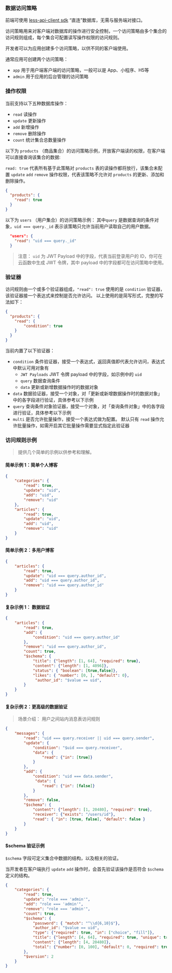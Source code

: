 
### 数据访问策略

前端可使用 [less-api-client sdk](https://github.com/Maslow/less-api/tree/master/packages/less-api-client-js) “直连”数据库，无需与服务端对接口。

访问策略用来对客户端对数据库的操作进行安全控制，一个访问策略由多个集合的访问规则组成，每个集合可配置读写操作权限的访问规则。

开发者可以为应用创建多个访问策略，以供不同的客户端使用。

通常应用可创建两个访问策略：
- `app` 用于用户端客户端的访问策略，一般可以是 App、小程序、H5等
- `admin` 用于应用的后台管理的访问策略


### 操作权限

当前支持以下五种数据库操作：
  - `read` 读操作
  - `update` 更新操作
  - `add` 新增操作
  - `remove` 删除操作
  - `count` 统计集合总数量操作


以下为 `products` （商品集合）的访问策略示例，开放客户端读的权限，在客户端可以直接查询该集合的数据:

`read: true` 代表所有基于此策略对 `products` 表的读操作都将放行，该集合未配置 `update` `add` `remove` 操作权限，代表该策略不允许对 `products` 的更新、添加和删除操作。

```json
{
  "products": {
    "read": true
  }
}
```

以下为 `users` （用户集合）的访问策略示例：
其中`query` 是数据查询的条件对象，`uid === query._id` 表示该策略只允许当前用户读取自己的用户数据。

```json
  "users": {
    "read": "uid === query._id"
  }
```
> 注意： `uid` 为 JWT Payload 中的字段，代表当前登录用户的 ID，你可在云函数中生成 JWT 令牌，其中 payload 中的字段都可在访问策略中使用。

### 验证器

访问规则由一个或多个验证器组成，`"read": true` 使用的是 `condition` 验证器，该验证器接一个表达式来控制是否允许访问。
以上使用的是简写形式，完整的写法如下：

```json
{
  "products": {
    "read": {
        "condition": true
    }
  }
}
```

当前内置了以下验证器：
- `condition` 条件验证器，接受一个表达式，返回真值即代表允许访问，表达式中默认可用对象有
    - `JWT Payloads` JWT 令牌 payload 中的字段，如示例中的 `uid` 
    - `query` 数据查询条件
    - `data` 更新或新增数据操作时的数据对象
- `data` 数据验证器，接受一个对象，对「更新或新增数据操作时的数据对象」中的各字段进行验证，具体参考以下示例
- `query` 查询条件对象验证器，接受一个对象，对「查询条件对象」中的各字段进行验证，具体参考以下示例
- `multi` 是否允许批量操作，接受一个表达式做为配置。 默认只有 `read` 操作允许批量操作，如需开启其它批量操作需要显式指定此验证器

### 访问规则示例

> 提供几个简单的示例以供参考和理解。
#### 简单示例 1：简单个人博客

```json
{
    "categories": {
        "read": true,
        "update": "uid",
        "add": "uid",
        "remove": "uid"
    },
    "articles": {
        "read": true,
        "update": "uid",
        "add": "uid",
        "remove": "uid"
    }
}
```

#### 简单示例 2：多用户博客

```json
{
    "articles": {
        "read": true,
        "update": "uid === query.author_id",
        "add": "uid === query.author_id",
        "remove": "uid === query.author_id"
    }
}
```

#### 复杂示例 1： 数据验证

```json
{
    "articles": {
        "read": true,
        "add": {
            "condition": "uid === query.author_id"
        },
        "remove": "uid === query.author_id",
        "count": true,
        "$schema": {
            "title": {"length": [1, 64], "required": true},
            "content": {"length": [1, 4096]},
            "status": { "boolean": [true,false]},
            "likes": { "number": [0, ], "default": 0},
             "author_id": "$value == uid",
        }
    }
}
```

#### 复杂示例 2：更高级的数据验证

> 场景介绍： 用户之间站内消息表访问规则

```json
{
    "messages": {
        "read": "uid === query.receiver || uid === query.sender",
        "update": {
            "condition": "$uid === query.receiver",
            "data": {
                "read": {"in": [true]}
            }
        },
        "add": {
            "condition": "uid === data.sender",
             "data": {
                "read": {"in": [false]}
            }
        },
        "remove": false,
        "$schema": {
            "content": {"length": [1, 20480], "required": true},
            "receiver": {"exists": "/users/id"},
            "read": { "in": [true, false], "default": false }
        }
    }
}
```

#### $schema 验证示例

`$schema` 字段可定义集合中数据的结构，以及相关的验证。

当开发者在客户端执行 `update` `add` 操作时，会首先验证该操作是否符合 `$schema` 定义的结构。

```json
{
    "categories": {
        "read": true,
        "update": "role === 'admin'",
        "add": "role === 'admin'",
        "remove": "role === 'admin'",
        "count": true,
        "$schema": {
            "password": { "match": "^\\d{6,10}$"},
            "author_id": "$value == uid",
            "type": {"required": true, "in": ["choice", "fill"]}, 
            "title": {"length": [4, 64], "required": true, "unique": true},
            "content": {"length": [4, 20480]},
            "total": {"number": [0, 100], "default": 0, "required": true}
        },
        "$version": 2
    }
}
```